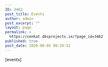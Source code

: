 ```yaml
---
ID: 3462
post_title: Events
author: admin
post_excerpt: ""
layout: page
permalink: >
  https://venkat.dbsprojects.ie/?page_id=3462
published: true
post_date: 2020-08-05 08:39:52
---
```

[events]